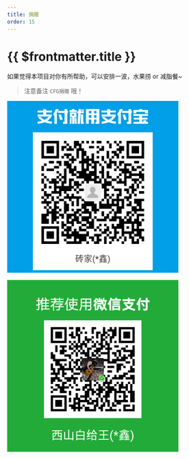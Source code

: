 ```yaml
---
title: 捐赠
order: 15
---
```


# {{ $frontmatter.title }}

如果觉得本项目对你有所帮助，可以安排一波，水果捞 or 减脂餐~

> 注意备注 `CFG捐赠` 哦！

![](./img/支付宝.png)

![](./img/微信.png)
